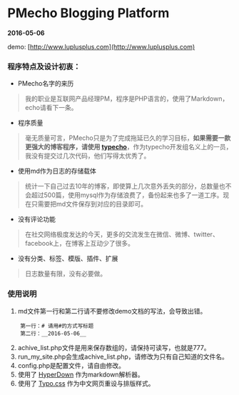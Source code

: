 # PMecho Blogging Platform
__2016-05-06__

demo: [http://www.luplusplus.com](http://www.luplusplus.com)

### 程序特点及设计初衷：

- PMecho名字的来历
> 我的职业是互联网产品经理PM，程序是PHP语言的，使用了Markdown，echo请看下一条。

- 程序质量
> 毫无质量可言，PMecho只是为了完成拖延已久的学习目标，__如果需要一款更强大的博客程序，请使用 [typecho](https://github.com/typecho/)__，作为typecho开发组名义上的一员，我没有提交过几次代码，他们写得太优秀了。

- 使用md作为日志的存储载体
> 统计一下自己过去10年的博客，即使算上几次意外丢失的部分，总数量也不会超过500篇，使用mysql作为存储浪费了，备份起来也多了一道工序。现在只需要把md文件保存到对应的目录即可。

- 没有评论功能
> 在社交网络极度发达的今天，更多的交流发生在微信、微博、twitter、facebook上，在博客上互动少了很多。

- 没有分类、标签、模版、插件、扩展
> 日志数量有限，没有必要做。

### 使用说明
1. md文件第一行和第二行请不要修改demo文档的写法，会导致出错。
```
	第一行：# 请用#的方式写标题
	第二行：__2016-05-06__
```
2. achive_list.php文件是用来保存数组的，请保持可读写，也就是777。
3. run_my_site.php会生成achive_list.php，请修改为只有自己知道的文件名。
4. config.php是配置文件，请自由修改。
5. 使用了 [HyperDown](hhttps://github.com/SegmentFault/HyperDown) 作为markdown解析器。
6. 使用了 [Typo.css](https://github.com/sofish/Typo.css) 作为中文网页重设与排版样式。
